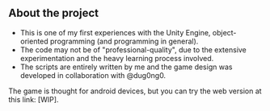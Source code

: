 ## About the project
- This is one of my first experiences with the Unity Engine, object-oriented programming (and programming in general).
- The code may not be of "professional-quality", due to the extensive experimentation and the heavy learning process involved.
- The scripts are entirely written by me and the game design was developed in collaboration with @dug0ng0.


The game is thought for android devices, but you can try the web version at this link: [WIP]. 
